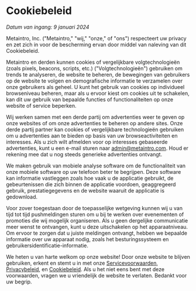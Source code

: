 # Cookiebeleid

*Datum van ingang: 9 januari 2024*

Metaintro, Inc. ("Metaintro," "wij," "onze," of "ons") respecteert uw privacy en zet zich in voor de bescherming ervan door middel van naleving van dit Cookiebeleid.

Metaintro en derden kunnen cookies of vergelijkbare volgtechnologieën (zoals pixels, beacons, scripts, etc.) ("Volgtechnologieën") gebruiken om trends te analyseren, de website te beheren, de bewegingen van gebruikers op de website te volgen en demografische informatie te verzamelen over onze gebruikers als geheel. U kunt het gebruik van cookies op individueel browseniveau beheren, maar als u ervoor kiest om cookies uit te schakelen, kan dit uw gebruik van bepaalde functies of functionaliteiten op onze website of service beperken.

Wij werken samen met een derde partij om advertenties weer te geven op onze websites of om onze advertenties te beheren op andere sites. Onze derde partij partner kan cookies of vergelijkbare technologieën gebruiken om u advertenties aan te bieden op basis van uw browseactiviteiten en interesses. Als u zich wilt afmelden voor op interesses gebaseerde advertenties, kunt u een e-mail sturen naar [admin@metaintro.com](mailto:admin@metaintro.com). Houd er rekening mee dat u nog steeds generieke advertenties ontvangt.

We maken gebruik van mobiele analyse software om de functionaliteit van onze mobiele software op uw telefoon beter te begrijpen. Deze software kan informatie vastleggen zoals hoe vaak u de applicatie gebruikt, de gebeurtenissen die zich binnen de applicatie voordoen, geaggregeerd gebruik, prestatiegegevens en de website waaruit de applicatie is gedownload.

Voor zover toegestaan door de toepasselijke wetgeving kunnen wij u van tijd tot tijd pushmeldingen sturen om u bij te werken over evenementen of promoties die wij mogelijk organiseren. Als u geen dergelijke communicatie meer wenst te ontvangen, kunt u deze uitschakelen op het apparaatniveau. Om ervoor te zorgen dat u juiste meldingen ontvangt, hebben we bepaalde informatie over uw apparaat nodig, zoals het besturingssysteem en gebruikersidentificatie-informatie.

We heten u van harte welkom op onze website! Door onze website te blijven gebruiken, erkent en stemt u in met onze [Servicevoorwaarden](/#terms-of-service), [Privacybeleid](/#privacy-policy), en [Cookiebeleid](/#cookie-policy). Als u het niet eens bent met deze voorwaarden, vragen we u vriendelijk de website te verlaten. Bedankt voor uw begrip.